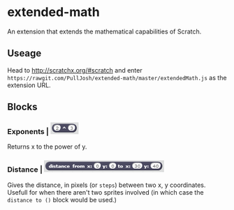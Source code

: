 # extended-math
An extension that extends the mathematical capabilities of Scratch.

## Useage
Head to http://scratchx.org/#scratch and enter `https://rawgit.com/PullJosh/extended-math/master/extendedMath.js` as the extension URL.

## Blocks
### Exponents | ![x ^ y](https://raw.githubusercontent.com/PullJosh/extended-math/master/screenshots/exponent.PNG)
Returns x to the power of y.
### Distance | ![distance from x: a y: b to x: c y: d](https://raw.githubusercontent.com/PullJosh/extended-math/master/screenshots/distance.PNG)
Gives the distance, in pixels (or `steps`) between two x, y coordinates. Usefull for when there aren't two sprites involved (in which case the `distance to ()` block would be used.)
